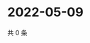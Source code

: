 # 2022-05-09

共 0 条

<!-- BEGIN WEIBO -->
<!-- 最后更新时间 Mon May 09 2022 02:18:13 GMT+0800 (China Standard Time) -->

<!-- END WEIBO -->
